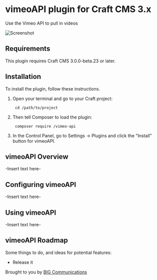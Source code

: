 # vimeoAPI plugin for Craft CMS 3.x

Use the Vimeo API to pull in videos

![Screenshot](resources/img/plugin-logo.png)

## Requirements

This plugin requires Craft CMS 3.0.0-beta.23 or later.

## Installation

To install the plugin, follow these instructions.

1. Open your terminal and go to your Craft project:

        cd /path/to/project

2. Then tell Composer to load the plugin:

        composer require /vimeo-api

3. In the Control Panel, go to Settings → Plugins and click the “Install” button for vimeoAPI.

## vimeoAPI Overview

-Insert text here-

## Configuring vimeoAPI

-Insert text here-

## Using vimeoAPI

-Insert text here-

## vimeoAPI Roadmap

Some things to do, and ideas for potential features:

* Release it

Brought to you by [BIG Communications](https://bigcom.com)
